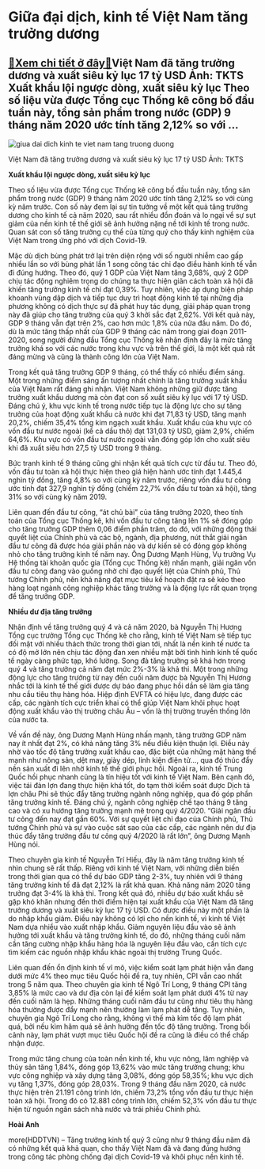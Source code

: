 Giữa đại dịch, kinh tế Việt Nam tăng trưởng dương
=================================================

[:gift:Xem chi tiết ở đây:gift:](https://hddtvn.com/giua-dai-dich-kinh-te-viet-nam-tang-truong-duong/)Việt Nam đã tăng trưởng dương và xuất siêu kỷ lục 17 tỷ USD Ảnh: TKTS Xuất khẩu lội ngược dòng, xuất siêu kỷ lục Theo số liệu vừa được Tổng cục Thống kê công bố đầu tuần này, tổng sản phẩm trong nước (GDP) 9 tháng năm 2020 ước tính tăng 2,12% so với …
-----------------------------------------------------------------------------------------------------------------------------------------------------------------------------------------------------------------------------------------------------------





![giua dai dich kinh te viet nam tang truong duong](https://haiquanonline.com.vn/stores/news_dataimages/anhnd/102020/01/17/in_article/1110_6-1.jpg?rt=20201002092926 "Giữa đại dịch kinh tế Việt Nam tăng trưởng dương")


Việt Nam đã tăng trưởng dương và xuất siêu kỷ lục 17 tỷ USD Ảnh: TKTS



**Xuất khẩu lội ngược dòng, xuất siêu kỷ lục**


Theo số liệu vừa được Tổng cục Thống kê công bố đầu tuần này, tổng sản phẩm trong nước (GDP) 9 tháng năm 2020 ước tính tăng 2,12% so với cùng kỳ năm trước. Con số này đem lại sự tin tưởng về một kết quả tăng trưởng dương cho kinh tế cả năm 2020, sau rất nhiều đồn đoán và lo ngại về sự sụt giảm của nền kinh tế thế giới sẽ ảnh hưởng nặng nề tới kinh tế trong nước. Quan sát con số tăng trưởng cụ thể của từng quý cho thấy kinh nghiệm của Việt Nam trong ứng phó với dịch Covid-19.


Mặc dù dịch bùng phát trở lại trên diện rộng với số người nhiễm cao gấp nhiều lần so với bùng phát lần 1 song công tác chỉ đạo điều hành kinh tế vẫn đi đúng hướng. Theo đó, quý 1 GDP của Việt Nam tăng 3,68%, quý 2 GDP chịu tác động nghiêm trọng do chúng ta thực hiện giãn cách toàn xã hội đã khiến tăng trưởng kinh tế chỉ đạt 0,39%. Tuy nhiên, việc áp dụng biện pháp khoanh vùng dập dịch và tiếp tục duy trì hoạt động kinh tế tại những địa phương không có dịch thực sự đã phát huy tác dụng, giải pháp quan trọng này đã giúp cho tăng trưởng của quý 3 khởi sắc đạt 2,62%. Với kết quả này, GDP 9 tháng vẫn đạt trên 2%, cao hơn mức 1,8% của nửa đầu năm. Do đó, dù là mức tăng thấp nhất của GDP 9 tháng các năm trong giai đoạn 2011-2020, song người đứng đầu Tổng cục Thống kê nhận định đây là mức tăng trưởng khá so với các nước trong khu vực và trên thế giới, là một kết quả rất đáng mừng và cũng là thành công lớn của Việt Nam.


Trong kết quả tăng trưởng GDP 9 tháng, có thể thấy có nhiều điểm sáng. Một trong những điểm sáng ấn tượng nhất chính là tăng trưởng xuất khẩu của Việt Nam rất đáng ghi nhận. Việt Nam không những giữ được tăng trưởng xuất khẩu dương mà còn đạt con số xuất siêu kỷ lục với 17 tỷ USD. Đáng chú ý, khu vực kinh tế trong nước tiếp tục là động lực cho sự tăng trưởng của hoạt động xuất khẩu cả nước khi đạt 71,83 tỷ USD, tăng mạnh 20,2%, chiếm 35,4% tổng kim ngạch xuất khẩu. Xuất khẩu của khu vực có vốn đầu tư nước ngoài (kể cả dầu thô) đạt 131,03 tỷ USD, giảm 2,9%, chiếm 64,6%. Khu vực có vốn đầu tư nước ngoài vẫn đóng góp lớn cho xuất siêu khi đã xuất siêu hơn 27,5 tỷ USD trong 9 tháng.


Bức tranh kinh tế 9 tháng cũng ghi nhận kết quả tích cực từ đầu tư. Theo đó, vốn đầu tư toàn xã hội thực hiện theo giá hiện hành ước tính đạt 1.445,4 nghìn tỷ đồng, tăng 4,8% so với cùng kỳ năm trước, riêng vốn đầu tư công ước tính đạt 327,9 nghìn tỷ đồng (chiếm 22,7% vốn đầu tư toàn xã hội), tăng 31% so với cùng kỳ năm 2019.


Liên quan đến đầu tư công, “át chủ bài” của tăng trưởng 2020, theo tính toán của Tổng cục Thống kê, khi vốn đầu tư công tăng lên 1% sẽ đóng góp cho tăng trưởng GDP thêm 0,06 điểm phần trăm, do đó, với những động thái quyết liệt của Chính phủ và các bộ, ngành, địa phương, nút thắt giải ngân đầu tư công đã được hóa giải phần nào và dự kiến sẽ có đóng góp không nhỏ cho tăng trưởng kinh tế năm nay. Ông Dương Mạnh Hùng, Vụ trưởng Vụ Hệ thống tài khoản quốc gia (Tổng cục Thống kê) nhấn mạnh, giải ngân vốn đầu tư công đang vào guồng nhờ chỉ đạo quyết liệt của Chính phủ, Thủ tướng Chính phủ, nên khả năng đạt mục tiêu kế hoạch đặt ra sẽ kéo theo hàng loạt ngành công nghiệp khác tăng trưởng và là động lực rất quan trọng để tăng trưởng GDP.


**Nhiều dư địa tăng trưởng**


Nhận định về tăng trưởng quý 4 và cả năm 2020, bà Nguyễn Thị Hương Tổng cục trưởng Tổng cục Thống kê cho rằng, kinh tế Việt Nam sẽ tiếp tục đối mặt với nhiều thách thức trong thời gian tới, nhất là nền kinh tế nước ta có độ mở lớn nên chịu tác động đan xen nhiều mặt bởi tình hình kinh tế quốc tế ngày càng phức tạp, khó lường. Song đà tăng trưởng sẽ khá hơn trong quý 4 và tăng trưởng cả năm đạt mức 2%-3% là khả thi. Một trong những động lực cho tăng trưởng từ nay đến cuối năm được bà Nguyễn Thị Hương nhắc tới là kinh tế thế giới được dự báo đang phục hồi dần sẽ làm gia tăng nhu cầu tiêu thụ hàng hóa. Hiệp định EVFTA có hiệu lực, đang được các cấp, các ngành tích cực triển khai có thể giúp Việt Nam khôi phục hoạt động xuất khẩu vào thị trường châu Âu – vốn là thị trường truyền thống lớn của nước ta.


Về vấn đề này, ông Dương Mạnh Hùng nhấn mạnh, tăng trưởng GDP năm nay ít nhất đạt 2%, có khả năng tăng 3% nếu điều kiện thuận lợi. Điều này nhờ vào tốc độ tăng trưởng xuất khẩu cao, đặc biệt của những mặt hàng thế mạnh như nông sản, dệt may, giày dép, linh kiện điện tử…, qua đó thúc đẩy nền sản xuất đi lên nhờ kinh tế thế giới phục hồi. Ngoài ra, kinh tế Trung Quốc hồi phục nhanh cũng là tín hiệu tốt với kinh tế Việt Nam. Bên cạnh đó, việc tái đàn lợn đang thực hiện khá tốt, do tạm thời kiểm soát được Dịch tả lợn châu Phi sẽ thúc đẩy tăng trưởng ngành nông nghiệp, qua đó góp phần tăng trưởng kinh tế. Đáng chú ý, ngành công nghiệp chế tạo tháng 9 tăng cao và có xu hướng tăng trưởng mạnh mẽ trong quý 4/2020. “Giải ngân đầu tư công đến nay đạt gần 60%. Với sự quyết liệt chỉ đạo của Chính phủ, Thủ tướng Chính phủ và sự vào cuộc sát sao của các cấp, các ngành nên dư địa thúc đẩy tăng trưởng đầu tư công quý 4/2020 là rất lớn”, ông Dương Mạnh Hùng nói.


Theo chuyên gia kinh tế Nguyễn Trí Hiếu, đây là năm tăng trưởng kinh tế nhìn chung sẽ rất thấp. Riêng với kinh tế Việt Nam, với những diễn biến trong thời gian qua có thể dự báo GDP tăng 2-3%, tuy nhiên với 9 tháng tăng trưởng kinh tế đã đạt 2,12% là rất khả quan. Khả năng năm 2020 tăng trưởng đạt 3-4% là khả thi. Trong kết quả đó, nhiều dự báo xuất khẩu sẽ gặp khó khăn nhưng đến thời điểm hiện tại xuất khẩu của Việt Nam đã tăng trưởng dương và xuất siêu kỷ lục 17 tỷ USD. Có được điều này một phần là do nhập khẩu giảm. Điều này không có lợi cho nền kinh tế, vì kinh tế Việt Nam dựa nhiều vào xuất nhập khẩu. Giảm nguyên liệu đầu vào sẽ ảnh hưởng tới xuất khẩu và tăng trưởng kinh tế, do đó, những tháng cuối năm cần tăng cường nhập khẩu hàng hóa là nguyên liệu đầu vào, cần tích cực tìm kiếm các nguồn nhập khẩu khác ngoài thị trường Trung Quốc.


Liên quan đến ổn định kinh tế vĩ mô, việc kiểm soát lạm phát hiện vẫn đang dưới mức 4% theo mục tiêu Quốc hội đề ra, tuy nhiên, CPI vẫn cao nhất trong 5 năm qua. Theo chuyên gia kinh tế Ngô Trí Long, 9 tháng CPI tăng 3,85% là mức cao và dư địa còn lại để kiểm soát lạm phát dưới 4% từ nay đến cuối năm là hẹp. Những tháng cuối năm đầu tư cũng như tiêu thụ hàng hóa thường được đẩy mạnh nên thường làm lạm phát dễ tăng. Tuy nhiên, chuyên gia Ngô Trí Long cho rằng, không vì thế mà kìm tốc độ lạm phát quá, bởi nếu kìm hãm quá sẽ ảnh hưởng đến tốc độ tăng trưởng. Trong bối cảnh này, lạm phát vượt mục tiêu Quốc hội đề ra cũng là điều có thể chấp nhận được.





Trong mức tăng chung của toàn nền kinh tế, khu vực nông, lâm nghiệp và thủy sản tăng 1,84%, đóng góp 13,62% vào mức tăng trưởng chung; khu vực công nghiệp và xây dựng tăng 3,08%, đóng góp 58,35%; khu vực dịch vụ tăng 1,37%, đóng góp 28,03%. 
Trong 9 tháng đầu năm 2020, cả nước thực hiện trên 21.191 công trình lớn, chiếm 73,2% tổng vốn đầu tư thực hiện toàn xã hội. Trong đó có 12.881 công trình lớn, chiếm 52,3% vốn đầu tư thực hiện từ nguồn ngân sách nhà nước và trái phiếu Chính phủ.







**Hoài Anh**



more(HDDTVN) – Tăng trưởng kinh tế quý 3 cũng như 9 tháng đầu năm đã có những kết quả khả quan, cho thấy Việt Nam đã và đang đúng hướng trong công tác phòng chống đại dịch Covid-19 và khôi phục nền kinh tế.

